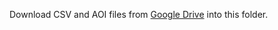 Download CSV and AOI files from [Google Drive](https://drive.google.com/drive/folders/1hBjKEYzRPY7qQlbnqyMaYRMZSuMtIABB) into this folder.
